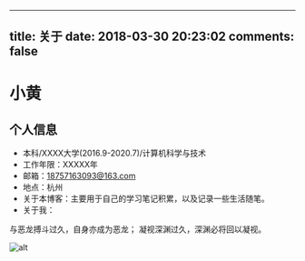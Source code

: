 
---
title: 关于
date: 2018-03-30 20:23:02
comments: false
---
# 小黄

## 个人信息

- 本科/XXXX大学(2016.9-2020.7)/计算机科学与技术
- 工作年限：XXXXX年
- 邮箱：18757163093@163.com
- 地点：杭州
- 关于本博客：主要用于自己的学习笔记积累，以及记录一些生活随笔。
- 关于我：

>        
与恶龙搏斗过久，自身亦成为恶龙；
凝视深渊过久，深渊必将回以凝视。

 ![alt](https://xiaohuangyi.oss-cn-hongkong.aliyuncs.com/myself.jpg)
